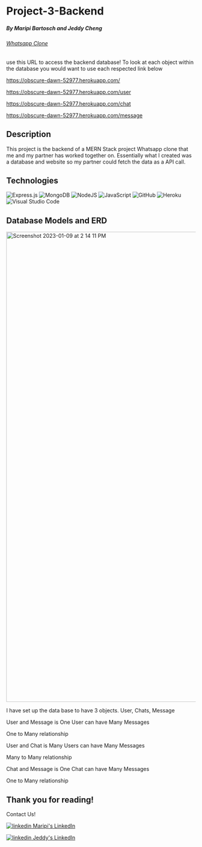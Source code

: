 # Project-3-Backend

##### By Maripi Bartosch and Jeddy Cheng

###### [Whatsapp Clone](https://project3-whatsapp.netlify.app/)
use this URL to access the backend database! 
To look at each object within the database you would want to use each respected link below

https://obscure-dawn-52977.herokuapp.com/

https://obscure-dawn-52977.herokuapp.com/user

https://obscure-dawn-52977.herokuapp.com/chat

https://obscure-dawn-52977.herokuapp.com/message



## Description 
This project is the backend of a MERN Stack project Whatsapp clone that me and my partner has worked together on. 
Essentially what I created was a database and website so my partner could fetch the data as a API call. 


## Technologies 
![Express.js](https://img.shields.io/badge/express.js-%23404d59.svg?style=for-the-badge&logo=express&logoColor=%2361DAFB)
![MongoDB](https://img.shields.io/badge/MongoDB-%234ea94b.svg?style=for-the-badge&logo=mongodb&logoColor=white)
![NodeJS](https://img.shields.io/badge/node.js-6DA55F?style=for-the-badge&logo=node.js&logoColor=white)
![JavaScript](https://img.shields.io/badge/javascript-%23323330.svg?style=for-the-badge&logo=javascript&logoColor=%23F7DF1E)
![GitHub](https://img.shields.io/badge/github-%23121011.svg?style=for-the-badge&logo=github&logoColor=white)
![Heroku](https://img.shields.io/badge/heroku-%23430098.svg?style=for-the-badge&logo=heroku&logoColor=white)
![Visual Studio Code](https://img.shields.io/badge/Visual%20Studio%20Code-0078d7.svg?style=for-the-badge&logo=visual-studio-code&logoColor=white)

## Database Models and ERD 

<img width="1246" alt="Screenshot 2023-01-09 at 2 14 11 PM" src="https://user-images.githubusercontent.com/105845188/211419125-06af194d-5fd2-4efa-95c6-c904f740581f.png">

I have set up the data base to have 3 objects. User, Chats, Message  

User and Message is One User can have Many Messages 

One to Many relationship

User and Chat is Many Users can have Many Messages 

Many to Many relationship

Chat and Message is One Chat can have Many Messages 

One to Many relationship 


## Thank you for reading! 
Contact Us!
<p>
  <a href="https://www.linkedin.com/in/maripirs/" rel="nofollow noreferrer">
    <img src="https://i.stack.imgur.com/gVE0j.png" alt="linkedin"> Maripi's LinkedIn
  </a>
<p>
<p>
  <a href="https://www.linkedin.com/in/jeddy-cheng" rel="nofollow noreferrer">
    <img src="https://i.stack.imgur.com/gVE0j.png" alt="linkedin"> Jeddy's LinkedIn
  </a>
<p>

